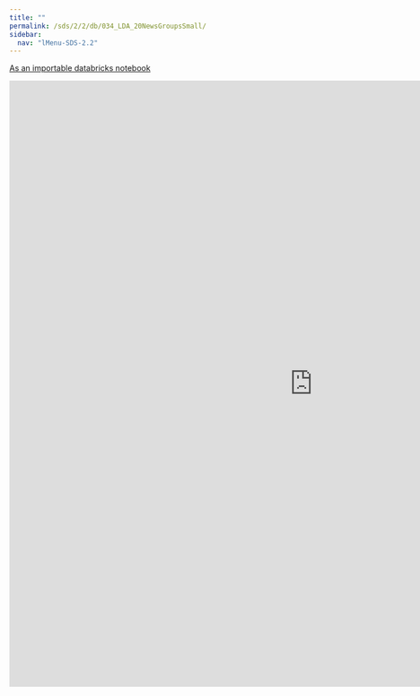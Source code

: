 ```yaml
---
title: ""
permalink: /sds/2/2/db/034_LDA_20NewsGroupsSmall/
sidebar:
  nav: "lMenu-SDS-2.2"
---
```


[As an importable databricks notebook](https://lamastex.github.io/scalable-data-science/sds/2/2/db/034_LDA_20NewsGroupsSmall.html)

<iframe src="https://lamastex.github.io/scalable-data-science/sds/2/2/db/034_LDA_20NewsGroupsSmall" width="1080" height="1080" frameborder="0"></iframe>


